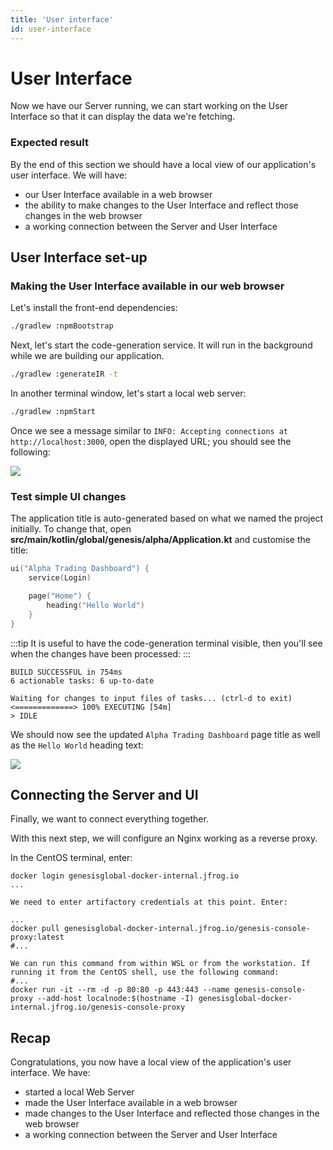 ```yaml
---
title: 'User interface'
id: user-interface
---
```


# User Interface

Now we have our Server running, we can start working on the User Interface so that it can display the data we're fetching.

### Expected result

By the end of this section we should have a local view of our application's user interface. We will have:

- our User Interface available in a web browser
- the ability to make changes to the User Interface and reflect those changes in the web browser
- a working connection between the Server and User Interface

## User Interface set-up

### Making the User Interface available in our web browser

Let's install the front-end dependencies:

```sh
./gradlew :npmBootstrap
```

Next, let's start the code-generation service. It will run in the background while we are building our application.

```sh
./gradlew :generateIR -t
```

In another terminal window, let's start a local web server:

```sh
./gradlew :npmStart
```

Once we see a message similar to `INFO: Accepting connections at http://localhost:3000`, open the displayed URL; you should see the following:

![](/img/login-enabled.PNG)

### Test simple UI changes

The application title is auto-generated based on what we named the project initially. 
To change that, open **src/main/kotlin/global/genesis/alpha/Application.kt** and customise the title:

```kotlin
ui("Alpha Trading Dashboard") {
    service(Login)

    page("Home") {
        heading("Hello World")
    }
}
```
:::tip
It is useful to have the code-generation terminal visible, then you'll see when the changes have been processed:
:::

```shell
BUILD SUCCESSFUL in 754ms
6 actionable tasks: 6 up-to-date

Waiting for changes to input files of tasks... (ctrl-d to exit)
<=============> 100% EXECUTING [54m]
> IDLE

```

We should now see the updated `Alpha Trading Dashboard` page title as well as the `Hello World` heading text:

![](/img/gpl-seed-start-first-changes.png)

## Connecting the Server and UI

Finally, we want to connect everything together.  

With this next step, we will configure an Nginx working as a reverse proxy.

In the CentOS terminal, enter:

```shell
docker login genesisglobal-docker-internal.jfrog.io
...

We need to enter artifactory credentials at this point. Enter:

...
docker pull genesisglobal-docker-internal.jfrog.io/genesis-console-proxy:latest
#...

We can run this command from within WSL or from the workstation. If running it from the CentOS shell, use the following command:
#...
docker run -it --rm -d -p 80:80 -p 443:443 --name genesis-console-proxy --add-host localnode:$(hostname -I) genesisglobal-docker-internal.jfrog.io/genesis-console-proxy

```

## Recap

Congratulations, you now have a local view of the application's user interface. We have:

- started a local Web Server
- made the User Interface available in a web browser
- made changes to the User Interface and reflected those changes in the web browser
- a working connection between the Server and User Interface
